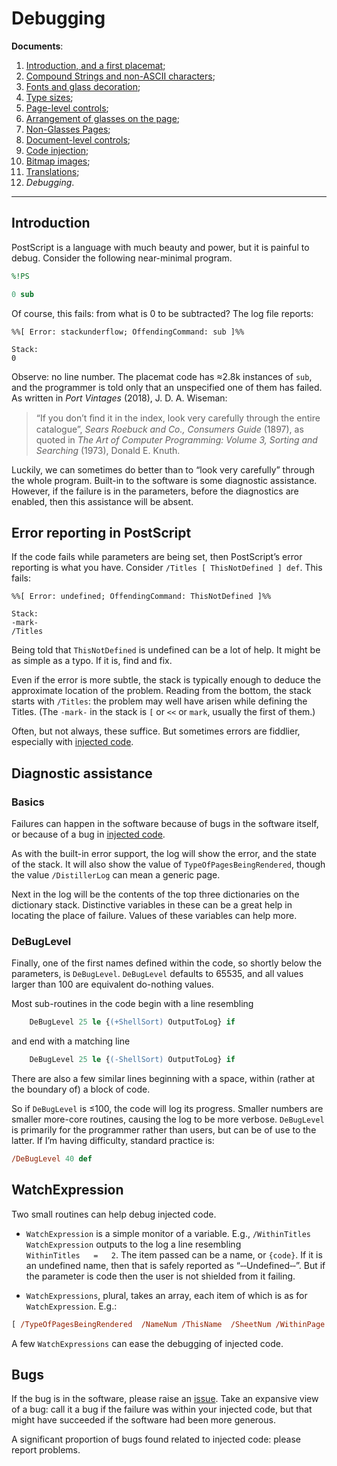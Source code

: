 # Debugging

**Documents**: 
1.  [Introduction, and a first placemat](introduction_first_placemat.md);  
2.  [Compound Strings and non-ASCII characters](compound_strings_characters.md);  
3.  [Fonts and glass decoration](fonts_glasses_decoration.md);  
4.  [Type sizes](type_sizes.md);  
5.  [Page-level controls](page_level.md);  
6.  [Arrangement of glasses on the page](PackingStyles.md);  
7.  [Non-Glasses Pages](not_glasses.md);  
8.  [Document-level controls](document.md);  
9.  [Code injection](code_injection.md);  
10. [Bitmap images](bitmap_images.md);  
11. [Translations](translations.md);  
12. *Debugging*.

----

<div style="clear: both;"></div>

## Introduction

PostScript is a language with much beauty and power, but it is painful to debug. 
Consider the following near-minimal program.

```PostScript
%!PS

0 sub
```
Of course, this fails: from what is 0 to be subtracted? 
The log file reports:
```
%%[ Error: stackunderflow; OffendingCommand: sub ]%%

Stack:
0
```

Observe: no line number. 
The placemat code has &asymp;2.8k instances of `sub`, and the programmer is told only that an unspecified one of them has failed. 
As written in *Port Vintages* (2018), J. D. A. Wiseman:

> “If you don’t ﬁnd it in the index, look very carefully through the entire catalogue”, *Sears Roebuck and Co., Consumers Guide* (1897), as quoted in *The Art of Computer Programming: Volume 3, Sorting and Searching* (1973), Donald E. Knuth. 

Luckily, we can sometimes do better than to &ldquo;look very carefully&rdquo; through the whole program. 
Built-in to the software is some diagnostic assistance. 
However, if the failure is in the parameters, before the diagnostics are enabled, then this assistance will be absent.


## Error reporting in PostScript

If the code fails while parameters are being set, then PostScript&rsquo;s error reporting is what you have. 
Consider `/Titles [ ThisNotDefined ] def`. 
This fails:
```
%%[ Error: undefined; OffendingCommand: ThisNotDefined ]%%

Stack:
-mark-
/Titles
```

Being told that `ThisNotDefined` is undefined can be a lot of help. 
It might be as simple as a typo. 
If it is, find and fix.

Even if the error is more subtle, the stack is typically enough to deduce the approximate location of the problem. 
Reading from the bottom, the stack starts with `/Titles`: the problem may well have arisen while defining the Titles. 
(The `-mark-` in the stack is `[` or `<<` or `mark`, usually the first of them.) 

Often, but not always, these suffice. 
But sometimes errors are fiddlier, especially with [injected code](code_injection.md). 


## Diagnostic assistance

### Basics

Failures can happen in the software because of bugs in the software itself, or because of a bug in [injected code](code_injection.md). 

As with the built-in error support, the log will show the error, and the state of the stack. 
It will also show the value of `TypeOfPagesBeingRendered`, though the value `/DistillerLog` can mean a generic page. 

Next in the log will be the contents of the top three dictionaries on the dictionary stack. 
Distinctive variables in these can be a great help in locating the place of failure. 
Values of these variables can help more.

### DeBugLevel

Finally, one of the first names defined within the code, so shortly below the parameters, is `DeBugLevel`. 
`DeBugLevel` defaults to 65535, and all values larger than 100 are equivalent do-nothing values.

Most sub-routines in the code begin with a line resembling
```PostScript
	DeBugLevel 25 le {(+ShellSort) OutputToLog} if
```
and end with a matching line
```PostScript
	DeBugLevel 25 le {(-ShellSort) OutputToLog} if
```

There are also a few similar lines beginning with a space, within (rather at the boundary of) a block of code.

So if `DeBugLevel` is &le;100, the code will log its progress. 
Smaller numbers are smaller more-core routines, causing the log to be more verbose. 
`DeBugLevel` is primarily for the programmer rather than users, but can be of use to the latter. 
If I&rsquo;m having difficulty, standard practice is:
```PostScript
/DeBugLevel 40 def
```


## WatchExpression

Two small routines can help debug injected code. 

* `WatchExpression` is a simple monitor of a variable. E.g., `/WithinTitles WatchExpression` outputs to the log a line resembling `WithinTitles   =   2`. The item passed can be a name, or `{code}`. If it is an undefined name, then that is safely reported as &ldquo;&#8209;&#8209;Undefined&#8209;&#8209;&rdquo;. But if the parameter is code then the user is not shielded from it failing.

* `WatchExpressions`, plural, takes an array, each item of which is as for `WatchExpression`. E.g.:
```PostScript 
[ /TypeOfPagesBeingRendered  /NameNum /ThisName  /SheetNum /WithinPage /WithinTitles ]  WatchExpressions
```

A few `WatchExpressions` can ease the debugging of injected code.


## Bugs

If the bug is in the software, please raise an [issue](http://github.com/jdaw1/placemat/issues). 
Take an expansive view of a bug: call it a bug if the failure was within your injected code, but that might have succeeded if the software had been more generous.

A significant proportion of bugs found related to injected code: please report problems.
